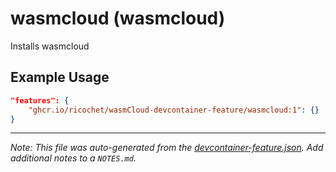 
# wasmcloud (wasmcloud)

Installs wasmcloud

## Example Usage

```json
"features": {
    "ghcr.io/ricochet/wasmCloud-devcontainer-feature/wasmcloud:1": {}
}
```





---

_Note: This file was auto-generated from the [devcontainer-feature.json](https://github.com/ricochet/wasmCloud-devcontainer-feature/blob/main/src/wasmcloud/devcontainer-feature.json).  Add additional notes to a `NOTES.md`._
